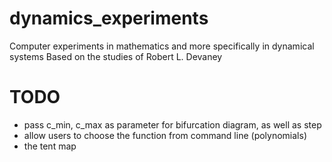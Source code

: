# dynamics_experiments
Computer experiments in mathematics and more specifically in dynamical systems
Based on the studies of Robert L. Devaney

# TODO
- pass c_min, c_max as parameter for bifurcation diagram, as well as step
- allow users to choose the function from command line (polynomials)
- the tent map
